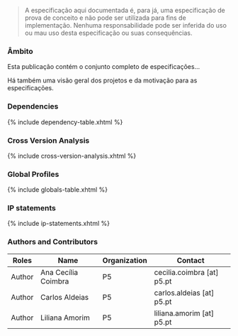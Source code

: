   <blockquote class="stu-note">
    <p>A especificação aqui documentada é, para já, uma especificação de prova de conceito e não pode ser utilizada para fins de implementação. Nenhuma responsabilidade pode ser inferida do uso ou mau uso desta especificação ou suas consequências.</p>
  </blockquote>


### Âmbito

Esta publicação contém o conjunto completo de especificações...

Há também uma visão geral dos projetos e da motivação para as especificações.


### Dependencies

{% include dependency-table.xhtml %}


### Cross Version Analysis

{% include cross-version-analysis.xhtml %}

### Global Profiles

{% include globals-table.xhtml %}

### IP statements

{% include ip-statements.xhtml %}


### Authors and Contributors

<table>
<thead>
<tr class="header">
<th>Roles</th>
<th>Name</th>
<th>Organization</th>
<th>Contact</th>
</tr>
</thead>
<tbody>
<tr class="odd">
<td>Author</td>
<td>Ana Cecília Coimbra</td>
<td>P5</td>
<td>cecilia.coimbra [at] p5.pt</td>
</tr><tr class="even">
<td>Author</td>
<td>Carlos Aldeias</td>
<td>P5</td>
<td>carlos.aldeias [at] p5.pt</td>
</tr><tr class="odd">
<td>Author</td>
<td>Liliana Amorim</td>
<td>P5</td>
<td>liliana.amorim [at] p5.pt</td>
</tr></tbody>
</table>
